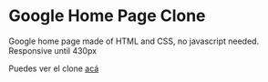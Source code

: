 # Google Home Page Clone

Google home page made of HTML and CSS, no javascript needed.
Responsive until 430px

Puedes ver el clone [acá](https://jrigoo.github.io/google-clone/)

